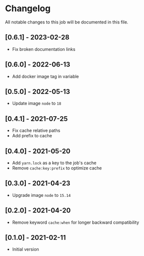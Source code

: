 # Changelog
All notable changes to this job will be documented in this file.

## [0.6.1] - 2023-02-28
* Fix broken documentation links

## [0.6.0] - 2022-06-13
* Add docker image tag in variable 

## [0.5.0] - 2022-05-13
* Update image `node` to `18`

## [0.4.1] - 2021-07-25
* Fix cache relative paths
* Add prefix to cache

## [0.4.0] - 2021-05-20
* Add `yarn.lock` as a key to the job's cache
* Remove `cache:key:prefix` to optimize cache 

## [0.3.0] - 2021-04-23
* Upgrade image `node` to `15.14`

## [0.2.0] - 2021-04-20
* Remove keyword `cache:when` for longer backward compatibility

## [0.1.0] - 2021-02-11
* Initial version
